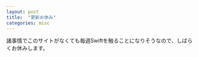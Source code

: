 ```yaml
---
layout: post
title:  "更新お休み"
categories: misc
---
```


諸事情でこのサイトがなくても毎週Swiftを触ることになりそうなので、しばらくお休みします。
